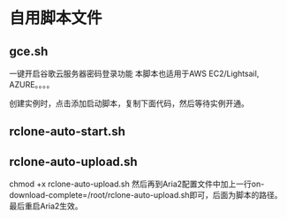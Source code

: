 # 自用脚本文件

## gce.sh
一键开启谷歌云服务器密码登录功能
本脚本也适用于AWS EC2/Lightsail, AZURE。。。。

创建实例时，点击添加启动脚本，复制下面代码，然后等待实例开通。


## rclone-auto-start.sh


## rclone-auto-upload.sh
chmod +x rclone-auto-upload.sh
然后再到Aria2配置文件中加上一行on-download-complete=/root/rclone-auto-upload.sh即可，后面为脚本的路径。最后重启Aria2生效。
